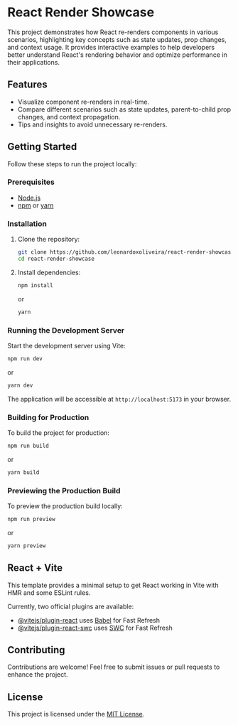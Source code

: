# React Render Showcase

This project demonstrates how React re-renders components in various scenarios, highlighting key concepts such as state updates, prop changes, and context usage. It provides interactive examples to help developers better understand React's rendering behavior and optimize performance in their applications.

## Features

- Visualize component re-renders in real-time.
- Compare different scenarios such as state updates, parent-to-child prop changes, and context propagation.
- Tips and insights to avoid unnecessary re-renders.

## Getting Started

Follow these steps to run the project locally:

### Prerequisites

- [Node.js](https://nodejs.org/)
- [npm](https://www.npmjs.com/) or [yarn](https://yarnpkg.com/)

### Installation

1. Clone the repository:

   ```bash
   git clone https://github.com/leonardoxoliveira/react-render-showcase.git
   cd react-render-showcase
   ```

2. Install dependencies:
   ```bash
   npm install
   ```
   or
   ```bash
   yarn
   ```

### Running the Development Server

Start the development server using Vite:

```bash
npm run dev
```

or

```bash
yarn dev
```

The application will be accessible at `http://localhost:5173` in your browser.

### Building for Production

To build the project for production:

```bash
npm run build
```

or

```bash
yarn build
```

### Previewing the Production Build

To preview the production build locally:

```bash
npm run preview
```

or

```bash
yarn preview
```

## React + Vite

This template provides a minimal setup to get React working in Vite with HMR and some ESLint rules.

Currently, two official plugins are available:

- [@vitejs/plugin-react](https://github.com/vitejs/vite-plugin-react/blob/main/packages/plugin-react/README.md) uses [Babel](https://babeljs.io/) for Fast Refresh
- [@vitejs/plugin-react-swc](https://github.com/vitejs/vite-plugin-react-swc) uses [SWC](https://swc.rs/) for Fast Refresh

## Contributing

Contributions are welcome! Feel free to submit issues or pull requests to enhance the project.

## License

This project is licensed under the [MIT License](LICENSE).

